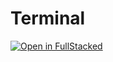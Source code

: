 # Terminal

[![Open in FullStacked](https://share.fullstacked.org/open-in-fullstacked.svg)](https://share.fullstacked.org?git=https://github.com/fullstackedorg/terminal.git)